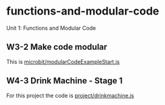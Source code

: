 # functions-and-modular-code
Unit 1: Functions and Modular Code

## W3-2 Make code modular

This is [microbit/modularCodeExampleStart.js](microbit/modularCodeExampleStart.js)

## W4-3 Drink Machine - Stage 1

For this project the code is [project/drinkmachine.js](project/drinkmachine.js)
